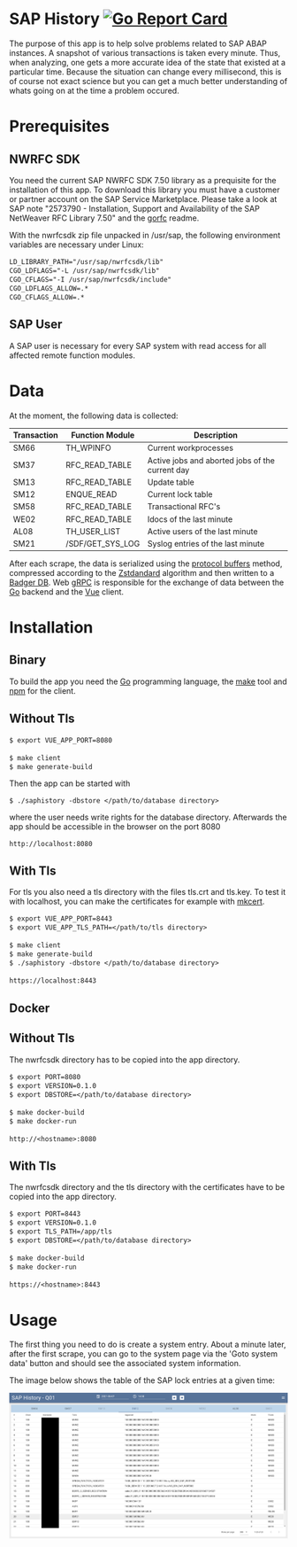 # SAP History  [![Go Report Card](https://goreportcard.com/badge/github.com/ulranh/saphistory)](https://goreportcard.com/report/github.com/ulranh/saphistory)

The purpose of this app is to help solve problems related to SAP ABAP instances. A snapshot of various transactions is taken every minute. Thus, when analyzing, one gets a more accurate idea of the state that existed at a particular time. Because the situation can change every millisecond, this is of course not exact science but you can get a much better understanding of whats going on at the time a problem occured.

# Prerequisites

## NWRFC SDK
You need the current SAP NWRFC SDK 7.50 library as a prequisite for the installation of this app. To download this library you must have a customer or partner account on the SAP Service Marketplace. Please take a look at SAP note "2573790 - Installation, Support and Availability of the SAP NetWeaver RFC Library 7.50" and the [gorfc](https://github.com/SAP/gorfc) readme.

With the nwrfcsdk zip file unpacked in /usr/sap, the following environment variables are necessary under Linux:

```
LD_LIBRARY_PATH="/usr/sap/nwrfcsdk/lib"
CGO_LDFLAGS="-L /usr/sap/nwrfcsdk/lib"
CGO_CFLAGS="-I /usr/sap/nwrfcsdk/include"
CGO_LDFLAGS_ALLOW=.*
CGO_CFLAGS_ALLOW=.*
```

## SAP User 
A SAP user is necessary for every SAP system with read access for all affected remote function modules. 

# Data
At the moment, the following data is collected:

| Transaction | Function Module  | Description |
| ----------  | ---------------  |------------ |
| SM66        | TH_WPINFO        | Current workprocesses |
| SM37        | RFC_READ_TABLE   | Active jobs and aborted jobs of the current day |
| SM13        | RFC_READ_TABLE   | Update table |
| SM12        | ENQUE_READ       | Current lock table |
| SM58        | RFC_READ_TABLE   | Transactional RFC's |
| WE02        | RFC_READ_TABLE   | Idocs of the last minute|
| AL08        | TH_USER_LIST     | Active users of the last minute |
| SM21        | /SDF/GET_SYS_LOG | Syslog entries of the last minute|

After each scrape, the data is serialized using the [protocol buffers](https://github.com/protocolbuffers/protobuf) method, compressed according to the [Zstdandard](https://github.com/facebook/zstd) algorithm and then written to a [Badger DB](https://github.com/dgraph-io/badger). Web [gRPC](https://github.com/improbable-eng/grpc-web) is responsible for the exchange of data between the [Go](https://golang.org/) backend and the [Vue](https://vuejs.org/) client.

# Installation
## Binary
To build the app you need the [Go](https://golang) programming language, the [make](https://www.gnu.org/software/make/) tool and [npm](https://www.npmjs.com/) for the client.
## Without Tls
```
$ export VUE_APP_PORT=8080

$ make client
$ make generate-build
```
Then the app can be started with
```
$ ./saphistory -dbstore </path/to/database directory>
```
where the user needs write rights for the database directory. Afterwards the app should be accessible in the browser on the port 8080
```
http://localhost:8080
```
## With Tls
For tls you also need a tls directory with the files tls.crt and tls.key. To test it with localhost, you can make the certificates for example with [mkcert](https://github.com/FiloSottile/mkcert).

```
$ export VUE_APP_PORT=8443
$ export VUE_APP_TLS_PATH=</path/to/tls directory>

$ make client
$ make generate-build
$ ./saphistory -dbstore </path/to/database directory>

https://localhost:8443
```
## Docker
## Without Tls
The nwrfcsdk directory has to be copied into the app directory.

```
$ export PORT=8080
$ export VERSION=0.1.0
$ export DBSTORE=</path/to/database directory>

$ make docker-build
$ make docker-run

http://<hostname>:8080
```
## With Tls
The nwrfcsdk directory and the tls directory with the certificates have to be copied into the app directory.

```
$ export PORT=8443
$ export VERSION=0.1.0
$ export TLS_PATH=/app/tls
$ export DBSTORE=</path/to/database directory>

$ make docker-build
$ make docker-run

https://<hostname>:8443
```

# Usage
The first thing you need to do is create a system entry. About a minute later, after the first scrape, you can go to the system page via the 'Goto system data' button and should see the associated system information.

The image below shows the table of the SAP lock entries at a given time:

 ![saphistory](/images/saphistory.png)
